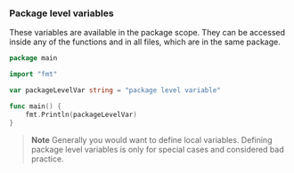 ### Package level variables

These variables are available in the package scope. They can be accessed inside any of the functions and in all files, which are in the same package.

```go
package main

import "fmt"

var packageLevelVar string = "package level variable"

func main() {
    fmt.Println(packageLevelVar)
}
```

> **Note**
> Generally you would want to define local variables. Defining package level variables is only for special cases and considered bad practice.